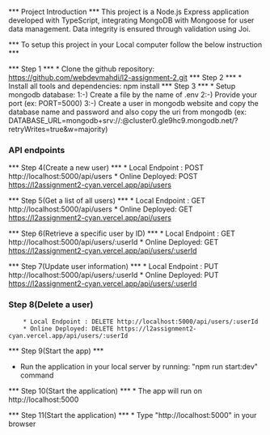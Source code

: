 *** Project Introduction ***
This project is a Node.js Express application developed with TypeScript, integrating MongoDB with Mongoose for user data management. Data integrity is ensured through validation using Joi.

*** To setup this project in your Local computer follow the below instruction ***

*** Step 1 ***
    * Clone the github repository: https://github.com/webdevmahdi/l2-assignment-2.git
*** Step 2 ***
    * Install all tools and dependencies: npm install
*** Step 3 ***
    * Setup mongodb database: 
        1:-) Create a file by the name of .env
        2:-) Provide your port (ex: PORT=5000)
        3:-) Create a user in mongodb website and copy the database name and password and also copy the uri from mongodb (ex: DATABASE_URL=mongodb+srv://<username>:<databasePassword>@cluster0.gle9hc9.mongodb.net/<newDatabaseName>?retryWrites=true&w=majority)

### API endpoints
*** Step 4(Create a new user) ***
    * Local Endpoint : POST http://localhost:5000/api/users
    * Online Deployed: POST https://l2assignment2-cyan.vercel.app/api/users

*** Step 5(Get a list of all users) ***
    * Local Endpoint : GET http://localhost:5000/api/users
    * Online Deployed: GET https://l2assignment2-cyan.vercel.app/api/users

*** Step 6(Retrieve a specific user by ID) ***
    * Local Endpoint : GET http://localhost:5000/api/users/:userId
    * Online Deployed: GET https://l2assignment2-cyan.vercel.app/api/users/:userId

*** Step 7(Update user information) ***
    * Local Endpoint : PUT http://localhost:5000/api/users/:userId
    * Online Deployed: PUT https://l2assignment2-cyan.vercel.app/api/users/:userId

### Step 8(Delete a user)
    
        * Local Endpoint : DELETE http://localhost:5000/api/users/:userId
        * Online Deployed: DELETE https://l2assignment2-cyan.vercel.app/api/users/:userId
    

*** Step 9(Start the app) ***
* Run the application in your local server by running: "npm run start:dev" command

*** Step 10(Start the application) ***
    * The app will run on http://localhost:5000

*** Step 11(Start the application) ***
    * Type "http://localhost:5000" in your browser